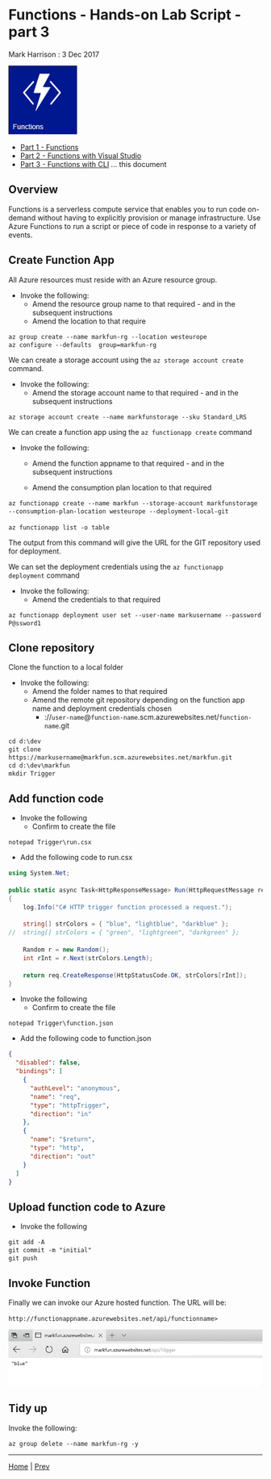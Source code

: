 # Functions - Hands-on Lab Script - part 3

Mark Harrison : 3 Dec 2017

![](Images/Functions.png)

- [Part 1 - Functions](functions-1.md)
- [Part 2 - Functions with Visual Studio](functions-2.md)
- [Part 3 - Functions with CLI](functions-3.md)  ... this document

## Overview

Functions is a serverless compute service that enables you to run code on-demand without having to explicitly provision or manage infrastructure. Use Azure Functions to run a script or piece of code in response to a variety of events.

## Create Function App

All Azure resources must reside with an Azure resource group.

- Invoke the following:
  - Amend the resource group name to that required - and in the subsequent instructions
  - Amend the location to that require

```text
az group create --name markfun-rg --location westeurope
az configure --defaults  group=markfun-rg
```

We can create a storage account using the `az storage account create` command.

- Invoke the following:
  - Amend the storage account name to that required - and in the subsequent instructions

```text
az storage account create --name markfunstorage --sku Standard_LRS
```

We can create a function app using the `az functionapp create` command

- Invoke the following:
  - Amend the function appname to that required - and in the subsequent instructions

  - Amend the consumption plan location to that required

```text
az functionapp create --name markfun --storage-account markfunstorage  --consumption-plan-location westeurope --deployment-local-git

az functionapp list -o table
```

The output from this command will give the URL for the GIT repository used for deployment.

We can set the deployment credentials using the `az functionapp deployment` command

- Invoke the following:
  - Amend the credentials to that required

```text
az functionapp deployment user set --user-name markusername --password P@ssword1
```

## Clone repository

Clone the function to a local folder

- Invoke the following:
  - Amend the folder names to that required
  - Amend the remote git repository depending on the function app name and deployment credentials chosen
    - ://`user-name`@`function-name`.scm.azurewebsites.net/`function-name`.git

```text
cd d:\dev
git clone https://markusername@markfun.scm.azurewebsites.net/markfun.git
cd d:\dev\markfun
mkdir Trigger
```

## Add function code

- Invoke the following
  - Confirm to create the file

```text
notepad Trigger\run.csx
```

- Add the following code to run.csx

```C#
using System.Net;

public static async Task<HttpResponseMessage> Run(HttpRequestMessage req, TraceWriter log)
{
    log.Info("C# HTTP trigger function processed a request.");

    string[] strColors = { "blue", "lightblue", "darkblue" };
//  string[] strColors = { "green", "lightgreen", "darkgreen" };

    Random r = new Random();
    int rInt = r.Next(strColors.Length);

    return req.CreateResponse(HttpStatusCode.OK, strColors[rInt]);
}

```

- Invoke the following
  - Confirm to create the file

```text
notepad Trigger\function.json

```

- Add the following code to function.json

```json
{
  "disabled": false,
  "bindings": [
    {
      "authLevel": "anonymous",
      "name": "req",
      "type": "httpTrigger",
      "direction": "in"
    },
    {
      "name": "$return",
      "type": "http",
      "direction": "out"
    }
  ]
}

```

## Upload function code to Azure

- Invoke the following

```text
git add -A
git commit -m "initial"
git push

```

## Invoke Function

Finally we can invoke our Azure hosted function.  The URL will be:

`http://functionappname.azurewebsites.net/api/functionname>`

![](Images/FunVSInvoke.png)

## Tidy up

Invoke the following:

```text
az group delete --name markfun-rg -y

```

---
[Home](functions-0.md) | [Prev](functions-2.md)